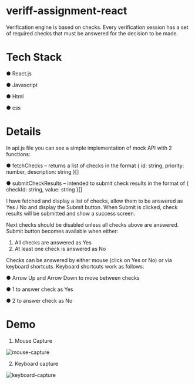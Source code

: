 # veriff-assignment-react
Verification engine is based on checks. Every verification session has a set of required checks that must be answered for the decision to be made.

# Tech Stack
● React.js

● Javascript

● Html

● css

# Details
In api.js file you can see a simple implementation of mock API with 2 functions:

● fetchChecks – returns a list of checks in the format { id: string,
priority: number, description: string }[]

● submitCheckResults – intended to submit check results in the format of {
checkId: string, value: string }[]

I have fetched and display a list of checks, allow them to be answered as Yes /
No and display the Submit button. When Submit is clicked, check results will be
submitted and show a success screen.

Next checks should be disabled unless all checks above are answered. Submit
button becomes available when either:
1. All checks are answered as Yes
2. At least one check is answered as No

Checks can be answered by either mouse (click on Yes or No) or via keyboard
shortcuts. Keyboard shortcuts work as follows:

● Arrow Up and Arrow Down to move between checks

● 1 to answer check as Yes

● 2 to answer check as No

# Demo
1. Mouse Capture

![mouse-capture](https://user-images.githubusercontent.com/88626686/136741221-bc7d5bc6-7285-4035-80f4-87057e4e4773.gif)

2. Keyboard capture

![keyboard-capture](https://user-images.githubusercontent.com/88626686/136741252-ac978510-0df7-4fe4-b597-28bc73456cfe.gif)
